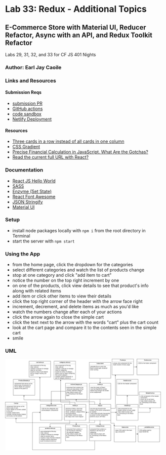 # Lab 33: Redux - Additional Topics

## E-Commerce Store with Material UI, Reducer Refactor, Async with an API, and Redux Toolkit Refactor

Labs 29, 31, 32, and 33 for CF JS 401 Nights

### Author: Earl Jay Caoile

### Links and Resources

#### Submission Reqs

- [submission PR](https://github.com/earljay-caoile-401-advanced-javascript/redux-ecommerce/pull/4)
- [GitHub actions](https://github.com/earljay-caoile-401-advanced-javascript/redux-ecommerce/actions)
- [code sandbox](https://codesandbox.io/s/github/earljay-caoile-401-advanced-javascript/redux-ecommerce/tree/lab-33)
- [Netlify Deployment](https://nifty-goodall-fcbfde.netlify.app/)

#### Resources

- [Three cards in a row instead of all cards in one column](https://stackoverflow.com/questions/51595156/three-cards-in-a-row-instead-of-all-cards-in-one-column)
- [CSS Gradient](https://cssgradient.io/)
- [Precise Financial Calculation in JavaScript. What Are the Gotchas?](https://stackoverflow.com/questions/2876536/precise-financial-calculation-in-javascript-what-are-the-gotchas)
- [Read the current full URL with React?](https://stackoverflow.com/questions/39823681/read-the-current-full-url-with-react)

### Documentation

- [React JS Hello World](https://reactjs.org/docs/hello-world.html)
- [SASS](https://sass-lang.com/)
- [Enzyme (Set State)](https://enzymejs.github.io/enzyme/docs/api/ReactWrapper/setState.html)
- [React Font Awesome](https://github.com/FortAwesome/react-fontawesome)
- [JSON Stringify](https://developer.mozilla.org/en-US/docs/Web/JavaScript/Reference/Global_Objects/JSON/stringify)
- [Material UI](https://material-ui.com)

### Setup

- install node packages locally with `npm i` from the root directory in Terminal
- start the server with `npm start`

### Using the App

- from the home page, click the dropdown for the categories
- select different categories and watch the list of products change
- stop at one category and click "add item to cart"
- notice the number on the top right increment by one
- on one of the products, click view details to see that product's info along with related items
- add item or click other items to view their details
- click the top right corner of the header with the arrow face right
- increment, decrement, and delete items as much as you'd like
- watch the numbers change after each of your actions
- click the arrow again to close the simple cart
- click the text next to the arrow with the words "cart" plus the cart count
- look at the cart page and compare it to the contents seen in the simple cart
- smile

### UML

![UML Image](lab-33-uml.png)
